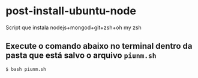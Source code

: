 # post-install-ubuntu-node
Script que instala nodejs+mongod+git+zsh+oh my zsh

## Execute o comando abaixo no terminal dentro da pasta que está salvo o arquivo `piunm.sh`

```
$ bash piunm.sh
```
